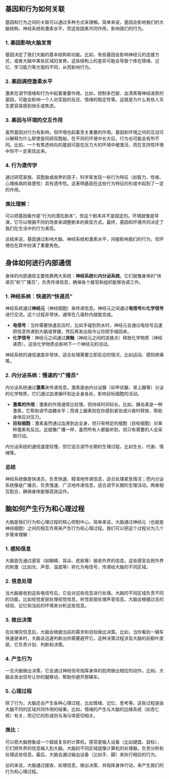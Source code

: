 ## 基因和行为如何关联

基因和行为之间的关联可以通过多种方式来理解。简单来说，基因会影响我们的大脑结构、神经系统和激素水平，而这些因素共同作用，影响我们的行为。

### 1. **基因影响大脑发育**

基因决定了我们大脑的基本结构和功能。比如，有些基因会影响神经元的连接方式，或者大脑中某些区域的发育。这些结构上的差异可能会导致个体在情绪、记忆、学习能力等方面的不同，从而影响行为。

### 2. **基因调控激素水平**

激素在调节情绪和行为中起着重要作用。比如，控制多巴胺、血清素等神经递质的基因，可能会影响一个人对奖励的反应、情绪的稳定性等。这就是为什么有些人天生更容易感到快乐或焦虑。

### 3. **基因与环境的交互作用**

虽然基因对行为有影响，但环境也起着至关重要的作用。基因和环境之间的互动可以解释为什么即使是同卵双胞胎，在不同的环境中长大后，行为也可能会有所不同。比如，一个有焦虑倾向的基因可能在压力大的环境中被激活，而在支持性环境中则不一定表现出来。

### 4. **行为遗传学**

通过研究家族、双胞胎或收养的孩子，科学家发现一些行为特征（如智力、性格、心理疾病的易感性）具有遗传性。这表明基因在这些行为特征的形成中起到了一定的作用。

### 类比理解：

可以把基因看作是“行为的潜在剧本”，但这个剧本并不是固定的。环境就像是导演，它可以根据不同的场景来调整剧本的表现方式。最终，基因和环境共同决定了我们在生活中的行为表现。

总结来说，基因通过影响大脑、神经系统和激素水平，间接影响我们的行为，但环境也在其中扮演了重要角色。

## 身体如何进行内部通信

身体的内部通信主要依靠两大系统：**神经系统**和**内分泌系统**。它们就像身体的“快递员”和“广播员”，负责传递信息，确保各个器官和组织能够协调工作。

### 1. 神经系统：快速的“快递员”

神经系统通过**神经元**（神经细胞）来传递信息。神经元之间通过**电信号**和**化学信号**进行交流。这个过程非常快，通常在几毫秒内就能完成。

- **电信号**：当你需要快速反应时，比如手碰到热水时，神经元会通过电信号迅速把信息传递到大脑或脊髓，然后再发出指令让你把手缩回来。
- **化学信号**：神经元之间通过**突触**（神经元之间的连接点）释放化学物质（神经递质），这些化学物质会影响下一个神经元的活动。

神经系统的通信速度非常快，适合处理需要立即反应的情况，比如运动、感知疼痛等。

### 2. 内分泌系统：慢速的“广播员”

内分泌系统通过**激素**来传递信息。激素是由内分泌腺（如甲状腺、肾上腺等）分泌的化学物质，它们通过血液循环到达全身各处，影响目标细胞的活动。

- **激素的作用**：激素的作用通常比较慢，但持续时间较长。比如，胰岛素是一种激素，它帮助调节血糖水平；而肾上腺素则在你感到紧张或兴奋时释放，帮助身体应对压力。
- **目标细胞**：激素虽然通过血液到达全身，但只有特定的细胞（目标细胞）对某种激素有反应。这就像广播一样，虽然所有人都能听到，但只有需要的人会采取行动。

内分泌系统的通信速度较慢，但它适合调节长期的生理过程，比如生长、代谢、情绪等。

### 总结

神经系统像是快递员，负责快速、精准地传递信息，适合处理紧急情况；而内分泌系统像是广播员，负责慢速、广泛地传递信息，适合调节长期的生理活动。两者相互配合，确保身体能够高效运作。

## 脑如何产生行为和心理过程

大脑是我们行为和心理过程的核心控制中心。简单来说，大脑通过神经元（也就是神经细胞）之间的相互作用来产生行为和心理过程。我们可以把这个过程分为几个步骤来理解：

### 1. **感知信息**

大脑首先通过感官（如眼睛、耳朵、皮肤等）接收外界的信息。这些感官会把外界的刺激（比如光、声音、温度等）转化为电信号，传递给大脑的不同区域。

### 2. **信息处理**

当大脑接收到这些电信号后，它会对这些信息进行处理。大脑的不同区域负责不同的功能，比如视觉皮层处理视觉信息，听觉皮层处理声音信息。大脑会根据过去的经验、记忆和当前的环境来分析这些信息。

### 3. **做出决策**

在处理完信息后，大脑会根据当前的需求和目标做出决策。比如，当你看到一辆车快速驶来时，大脑会迅速判断出你需要避开它。这种决策过程涉及大脑的前额叶皮层，它负责计划、判断和决策。

### 4. **产生行为**

一旦大脑做出决策，它会通过神经信号指挥身体的肌肉做出相应的动作。比如，大脑会发出信号让你的腿移动，帮助你避开那辆车。

### 5. **心理过程**

除了行为，大脑还会产生各种心理过程，比如情绪、记忆、思考等。这些过程是由大脑不同的区域共同作用的结果。比如，情绪的产生与大脑的边缘系统（如杏仁核）有关，而记忆的形成则与海马体密切相关。

### 类比：

可以把大脑想象成一个超级复杂的计算机。感官是输入设备（比如键盘、鼠标），它们把外界的信息输入到大脑。大脑的不同区域就像计算机的处理器，负责分析和处理这些信息。最后，大脑会通过输出设备（比如手、脚）来执行相应的行为。

总的来说，大脑通过接收、处理信息，做出决策，并指挥身体行动，来产生我们的行为和心理过程。
